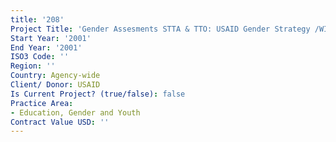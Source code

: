 ```yaml
---
title: '208'
Project Title: 'Gender Assesments STTA & TTO: USAID Gender Strategy /WID (TDY 20)'
Start Year: '2001'
End Year: '2001'
ISO3 Code: ''
Region: ''
Country: Agency-wide
Client/ Donor: USAID
Is Current Project? (true/false): false
Practice Area:
- Education, Gender and Youth
Contract Value USD: ''
---
```



